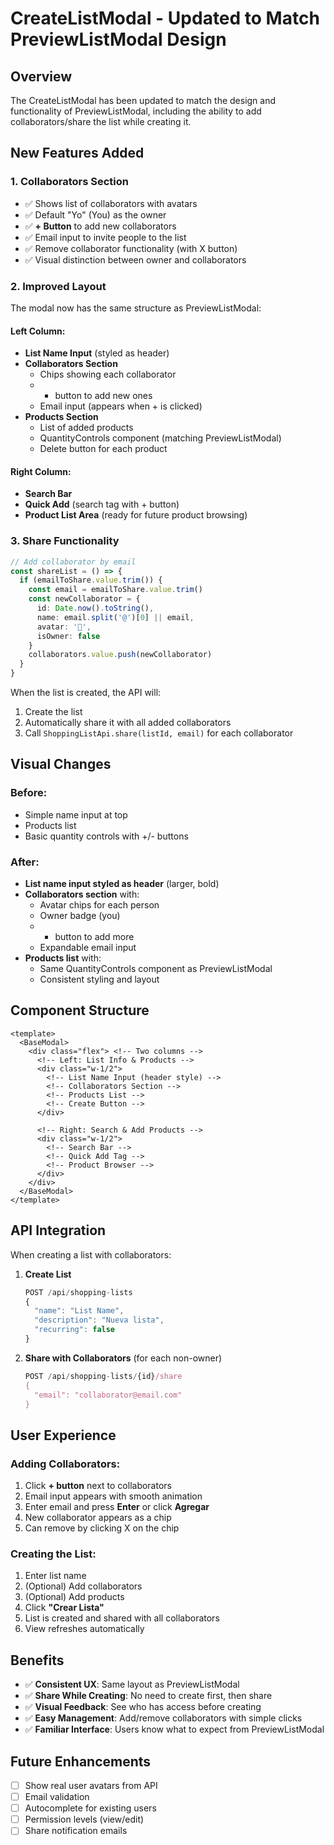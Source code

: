 # CreateListModal - Updated to Match PreviewListModal Design

## Overview
The CreateListModal has been updated to match the design and functionality of PreviewListModal, including the ability to add collaborators/share the list while creating it.

## New Features Added

### 1. **Collaborators Section**
- ✅ Shows list of collaborators with avatars
- ✅ Default "Yo" (You) as the owner
- ✅ **+ Button** to add new collaborators
- ✅ Email input to invite people to the list
- ✅ Remove collaborator functionality (with X button)
- ✅ Visual distinction between owner and collaborators

### 2. **Improved Layout**
The modal now has the same structure as PreviewListModal:

#### Left Column:
- **List Name Input** (styled as header)
- **Collaborators Section**
  - Chips showing each collaborator
  - + button to add new ones
  - Email input (appears when + is clicked)
- **Products Section**
  - List of added products
  - QuantityControls component (matching PreviewListModal)
  - Delete button for each product

#### Right Column:
- **Search Bar**
- **Quick Add** (search tag with + button)
- **Product List Area** (ready for future product browsing)

### 3. **Share Functionality**
```typescript
// Add collaborator by email
const shareList = () => {
  if (emailToShare.value.trim()) {
    const email = emailToShare.value.trim()
    const newCollaborator = {
      id: Date.now().toString(),
      name: email.split('@')[0] || email,
      avatar: '👥',
      isOwner: false
    }
    collaborators.value.push(newCollaborator)
  }
}
```

When the list is created, the API will:
1. Create the list
2. Automatically share it with all added collaborators
3. Call `ShoppingListApi.share(listId, email)` for each collaborator

## Visual Changes

### Before:
- Simple name input at top
- Products list
- Basic quantity controls with +/- buttons

### After:
- **List name input styled as header** (larger, bold)
- **Collaborators section** with:
  - Avatar chips for each person
  - Owner badge (you)
  - + button to add more
  - Expandable email input
- **Products list** with:
  - Same QuantityControls component as PreviewListModal
  - Consistent styling and layout

## Component Structure

```vue
<template>
  <BaseModal>
    <div class="flex"> <!-- Two columns -->
      <!-- Left: List Info & Products -->
      <div class="w-1/2">
        <!-- List Name Input (header style) -->
        <!-- Collaborators Section -->
        <!-- Products List -->
        <!-- Create Button -->
      </div>
      
      <!-- Right: Search & Add Products -->
      <div class="w-1/2">
        <!-- Search Bar -->
        <!-- Quick Add Tag -->
        <!-- Product Browser -->
      </div>
    </div>
  </BaseModal>
</template>
```

## API Integration

When creating a list with collaborators:

1. **Create List**
   ```typescript
   POST /api/shopping-lists
   {
     "name": "List Name",
     "description": "Nueva lista",
     "recurring": false
   }
   ```

2. **Share with Collaborators** (for each non-owner)
   ```typescript
   POST /api/shopping-lists/{id}/share
   {
     "email": "collaborator@email.com"
   }
   ```

## User Experience

### Adding Collaborators:
1. Click **+ button** next to collaborators
2. Email input appears with smooth animation
3. Enter email and press **Enter** or click **Agregar**
4. New collaborator appears as a chip
5. Can remove by clicking X on the chip

### Creating the List:
1. Enter list name
2. (Optional) Add collaborators
3. (Optional) Add products
4. Click **"Crear Lista"**
5. List is created and shared with all collaborators
6. View refreshes automatically

## Benefits

- ✅ **Consistent UX**: Same layout as PreviewListModal
- ✅ **Share While Creating**: No need to create first, then share
- ✅ **Visual Feedback**: See who has access before creating
- ✅ **Easy Management**: Add/remove collaborators with simple clicks
- ✅ **Familiar Interface**: Users know what to expect from PreviewListModal

## Future Enhancements

- [ ] Show real user avatars from API
- [ ] Email validation
- [ ] Autocomplete for existing users
- [ ] Permission levels (view/edit)
- [ ] Share notification emails
